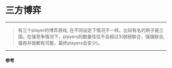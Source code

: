 # 三方博弈
------
> 有三个player的博弈游戏, 在不同设定下情况不一样。比较有名的例子是三国。在强竞争情况下，players的数量往往不会超过3(弱弱联合，强强联合, 强吞并弱都有可能，最终players会变少)。




------
#### 参考
